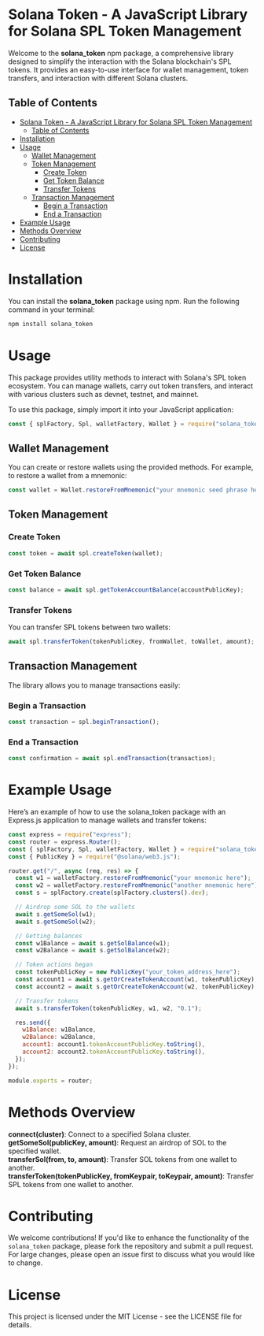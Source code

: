 # Solana Token - A JavaScript Library for Solana SPL Token Management

Welcome to the **solana_token** npm package, a comprehensive library designed to simplify the interaction with the Solana blockchain's SPL tokens. It provides an easy-to-use interface for wallet management, token transfers, and interaction with different Solana clusters.

## Table of Contents

- [Solana Token - A JavaScript Library for Solana SPL Token Management](#solana-token---a-javascript-library-for-solana-spl-token-management)
  - [Table of Contents](#table-of-contents)
- [Installation](#installation)
- [Usage](#usage)
  - [Wallet Management](#wallet-management)
  - [Token Management](#token-management)
    - [Create Token](#create-token)
    - [Get Token Balance](#get-token-balance)
    - [Transfer Tokens](#transfer-tokens)
  - [Transaction Management](#transaction-management)
    - [Begin a Transaction](#begin-a-transaction)
    - [End a Transaction](#end-a-transaction)
- [Example Usage](#example-usage)
- [Methods Overview](#methods-overview)
- [Contributing](#contributing)
- [License](#license)

# Installation

You can install the **solana_token** package using npm. Run the following command in your terminal:

```bash
npm install solana_token
```

# Usage

This package provides utility methods to interact with Solana\'s SPL token ecosystem. You can manage wallets, carry out token transfers, and interact with various clusters such as devnet, testnet, and mainnet.

To use this package, simply import it into your JavaScript application:

```js
const { splFactory, Spl, walletFactory, Wallet } = require("solana_token");
```

## Wallet Management

You can create or restore wallets using the provided methods. For example, to restore a wallet from a mnemonic:

```js
const wallet = Wallet.restoreFromMnemonic("your mnemonic seed phrase here");
```

## Token Management

### Create Token

```js
const token = await spl.createToken(wallet);
```

### Get Token Balance

```js
const balance = await spl.getTokenAccountBalance(accountPublicKey);
```

### Transfer Tokens

You can transfer SPL tokens between two wallets:

```js
await spl.transferToken(tokenPublicKey, fromWallet, toWallet, amount);
```

## Transaction Management

The library allows you to manage transactions easily:

### Begin a Transaction

```js
const transaction = spl.beginTransaction();
```

### End a Transaction

```js
const confirmation = await spl.endTransaction(transaction);
```

# Example Usage

Here’s an example of how to use the solana_token package with an Express.js application to manage wallets and transfer tokens:

```js
const express = require("express");
const router = express.Router();
const { splFactory, Spl, walletFactory, Wallet } = require("solana_token");
const { PublicKey } = require("@solana/web3.js");

router.get("/", async (req, res) => {
  const w1 = walletFactory.restoreFromMnemonic("your mnemonic here");
  const w2 = walletFactory.restoreFromMnemonic("another mnemonic here");
  const s = splFactory.create(splFactory.clusters().dev);

  // Airdrop some SOL to the wallets
  await s.getSomeSol(w1);
  await s.getSomeSol(w2);

  // Getting balances
  const w1Balance = await s.getSolBalance(w1);
  const w2Balance = await s.getSolBalance(w2);

  // Token actions began
  const tokenPublicKey = new PublicKey("your_token_address_here");
  const account1 = await s.getOrCreateTokenAccount(w1, tokenPublicKey);
  const account2 = await s.getOrCreateTokenAccount(w2, tokenPublicKey);

  // Transfer tokens
  await s.transferToken(tokenPublicKey, w1, w2, "0.1");

  res.send({
    w1Balance: w1Balance,
    w2Balance: w2Balance,
    account1: account1.tokenAccountPublicKey.toString(),
    account2: account2.tokenAccountPublicKey.toString(),
  });
});

module.exports = router;
```

# Methods Overview

**connect(cluster)**: Connect to a specified Solana cluster.  
**getSomeSol(publicKey, amount)**: Request an airdrop of SOL to the specified wallet.  
**transferSol(from, to, amount)**: Transfer SOL tokens from one wallet to another.  
**transferToken(tokenPublicKey, fromKeypair, toKeypair, amount)**: Transfer SPL tokens from one wallet to another.

# Contributing

We welcome contributions! If you'd like to enhance the functionality of the `solana_token` package, please fork the repository and submit a pull request. For large changes, please open an issue first to discuss what you would like to change.

# License

This project is licensed under the MIT License - see the LICENSE file for details.
